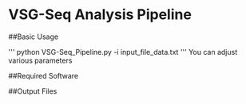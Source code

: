 # VSG-Seq Analysis Pipeline

##Basic Usage

'''
python VSG-Seq_Pipeline.py -i input_file_data.txt 
'''
You can adjust various parameters

##Required Software

##Output Files
